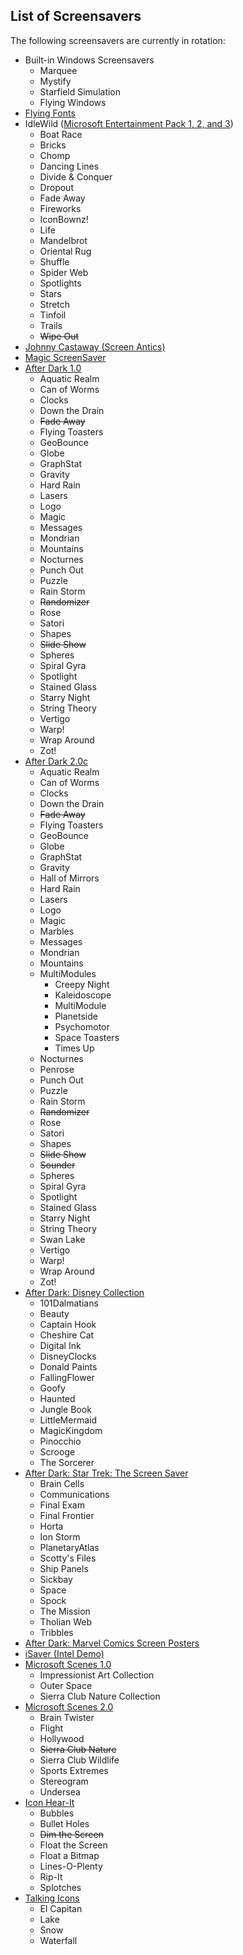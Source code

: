 List of Screensavers
--------------------

The following screensavers are currently in rotation:

* Built-in Windows Screensavers
    * Marquee
    * Mystify
    * Starfield Simulation
    * Flying Windows
* [Flying Fonts](https://winworldpc.com/product/true-type-font-packs/20)
* IdleWild ([Microsoft Entertainment Pack 1, 2, and 3](https://winworldpc.com/product/microsoft-entertainm/1))
    * Boat Race
    * Bricks
    * Chomp
    * Dancing Lines
    * Divide & Conquer
    * Dropout
    * Fade Away
    * Fireworks
    * IconBownz!
    * Life
    * Mandelbrot
    * Oriental Rug
    * Shuffle
    * Spider Web
    * Spotlights
    * Stars
    * Stretch
    * Tinfoil
    * Trails
    * ~~Wipe Out~~
* [Johnny Castaway (Screen Antics)](https://en.wikipedia.org/wiki/Johnny_Castaway)
* [Magic ScreenSaver](https://winworldpc.com/product/after-dark/1x)
* [After Dark 1.0](https://winworldpc.com/product/after-dark/10-for-win)
    * Aquatic Realm
    * Can of Worms
    * Clocks
    * Down the Drain
    * ~~Fade Away~~
    * Flying Toasters
    * GeoBounce
    * Globe
    * GraphStat
    * Gravity
    * Hard Rain
    * Lasers
    * Logo
    * Magic
    * Messages
    * Mondrian
    * Mountains
    * Nocturnes
    * Punch Out
    * Puzzle
    * Rain Storm
    * ~~Randomizer~~
    * Rose
    * Satori
    * Shapes
    * ~~Slide Show~~
    * Spheres
    * Spiral Gyra
    * Spotlight
    * Stained Glass
    * Starry Night
    * String Theory
    * Vertigo
    * Warp!
    * Wrap Around
    * Zot!
* [After Dark 2.0c](https://winworldpc.com/product/after-dark/2x)
    * Aquatic Realm
    * Can of Worms
    * Clocks
    * Down the Drain
    * ~~Fade Away~~
    * Flying Toasters
    * GeoBounce
    * Globe
    * GraphStat
    * Gravity
    * Hall of Mirrors
    * Hard Rain
    * Lasers
    * Logo
    * Magic
    * Marbles
    * Messages
    * Mondrian
    * Mountains
    * MultiModules
        * Creepy Night
        * Kaleidoscope
        * MultiModule
        * Planetside
        * Psychomotor
        * Space Toasters
        * Times Up
    * Nocturnes
    * Penrose
    * Punch Out
    * Puzzle
    * Rain Storm
    * ~~Randomizer~~
    * Rose
    * Satori
    * Shapes
    * ~~Slide Show~~
    * ~~Sounder~~
    * Spheres
    * Spiral Gyra
    * Spotlight
    * Stained Glass
    * Starry Night
    * String Theory
    * Swan Lake
    * Vertigo
    * Warp!
    * Wrap Around
    * Zot!
* [After Dark: Disney Collection](https://winworldpc.com/product/after-dark/2x)
    * 101Dalmatians
    * Beauty
    * Captain Hook
    * Cheshire Cat
    * Digital Ink
    * DisneyClocks
    * Donald Paints
    * FallingFlower
    * Goofy
    * Haunted
    * Jungle Book
    * LittleMermaid
    * MagicKingdom
    * Pinocchio
    * Scrooge
    * The Sorcerer
* [After Dark: Star Trek: The Screen Saver](https://vetusware.com/download/After%20Dark%20Star%20Trek%20The%20Screen%20Saver)
    * Brain Cells
    * Communications
    * Final Exam
    * Final Frontier
    * Horta
    * Ion Storm
    * PlanetaryAtlas
    * Scotty's Files
    * Ship Panels
    * Sickbay
    * Space
    * Spock
    * The Mission
    * Tholian Web
    * Tribbles
* [After Dark: Marvel Comics Screen Posters](https://archive.org/details/afterdarkmarvelscreenposters)
* [iSaver (Intel Demo)](https://winworldpc.com/product/intel-demos/10)
* [Microsoft Scenes 1.0](https://winworldpc.com/product/microsoft-scenes/10)
    * Impressionist Art Collection
    * Outer Space
    * Sierra Club Nature Collection
* [Microsoft Scenes 2.0](https://winworldpc.com/product/microsoft-scenes/20)
    * Brain Twister
    * Flight
    * Hollywood
    * ~~Sierra Club Nature~~
    * Sierra Club Wildlife
    * Sports Extremes
    * Stereogram
    * Undersea
* [Icon Hear-It](https://winworldpc.com/product/icon-hear-it/10)
    * Bubbles
    * Bullet Holes
    * ~~Dim the Screen~~
    * Float the Screen
    * Float a Bitmap
    * Lines-O-Plenty
    * Rip-It
    * Splotches
* [Talking Icons](https://winworldpc.com/product/talking-icons/20)
    * El Capitan
    * Lake
    * Snow
    * Waterfall
